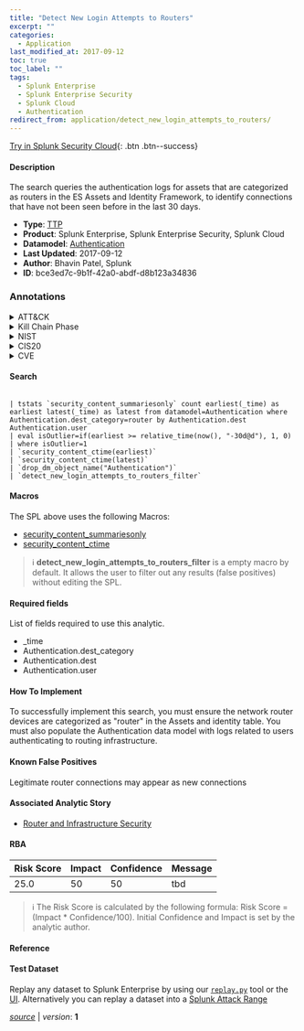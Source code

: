 ```yaml
---
title: "Detect New Login Attempts to Routers"
excerpt: ""
categories:
  - Application
last_modified_at: 2017-09-12
toc: true
toc_label: ""
tags:
  - Splunk Enterprise
  - Splunk Enterprise Security
  - Splunk Cloud
  - Authentication
redirect_from: application/detect_new_login_attempts_to_routers/
---
```




[Try in Splunk Security Cloud](https://www.splunk.com/en_us/cyber-security.html){: .btn .btn--success}

#### Description

The search queries the authentication logs for assets that are categorized as routers in the ES Assets and Identity Framework, to identify connections that have not been seen before in the last 30 days.

- **Type**: [TTP](https://github.com/splunk/security_content/wiki/Detection-Analytic-Types)
- **Product**: Splunk Enterprise, Splunk Enterprise Security, Splunk Cloud
- **Datamodel**: [Authentication](https://docs.splunk.com/Documentation/CIM/latest/User/Authentication)
- **Last Updated**: 2017-09-12
- **Author**: Bhavin Patel, Splunk
- **ID**: bce3ed7c-9b1f-42a0-abdf-d8b123a34836

### Annotations
<details>
  <summary>ATT&CK</summary>

<div markdown="1">
</div>
</details>


<details>
  <summary>Kill Chain Phase</summary>

<div markdown="1">



</div>
</details>


<details>
  <summary>NIST</summary>

<div markdown="1">

* DE.CM



</div>
</details>

<details>
  <summary>CIS20</summary>

<div markdown="1">

* CIS 13



</div>
</details>

<details>
  <summary>CVE</summary>

<div markdown="1">


</div>
</details>


#### Search

```

| tstats `security_content_summariesonly` count earliest(_time) as earliest latest(_time) as latest from datamodel=Authentication where Authentication.dest_category=router by Authentication.dest Authentication.user
| eval isOutlier=if(earliest >= relative_time(now(), "-30d@d"), 1, 0) 
| where isOutlier=1
| `security_content_ctime(earliest)`
| `security_content_ctime(latest)` 
| `drop_dm_object_name("Authentication")` 
| `detect_new_login_attempts_to_routers_filter`
```

#### Macros
The SPL above uses the following Macros:
* [security_content_summariesonly](https://github.com/splunk/security_content/blob/develop/macros/security_content_summariesonly.yml)
* [security_content_ctime](https://github.com/splunk/security_content/blob/develop/macros/security_content_ctime.yml)

> :information_source:
> **detect_new_login_attempts_to_routers_filter** is a empty macro by default. It allows the user to filter out any results (false positives) without editing the SPL.



#### Required fields
List of fields required to use this analytic.
* _time
* Authentication.dest_category
* Authentication.dest
* Authentication.user



#### How To Implement
To successfully implement this search, you must ensure the network router devices are categorized as &#34;router&#34; in the Assets and identity table. You must also populate the Authentication data model with logs related to users authenticating to routing infrastructure.
#### Known False Positives
Legitimate router connections may appear as new connections

#### Associated Analytic Story
* [Router and Infrastructure Security](/stories/router_and_infrastructure_security)




#### RBA

| Risk Score  | Impact      | Confidence   | Message      |
| ----------- | ----------- |--------------|--------------|
| 25.0 | 50 | 50 | tbd |


> :information_source:
> The Risk Score is calculated by the following formula: Risk Score = (Impact * Confidence/100). Initial Confidence and Impact is set by the analytic author.


#### Reference


#### Test Dataset
Replay any dataset to Splunk Enterprise by using our [`replay.py`](https://github.com/splunk/attack_data#using-replaypy) tool or the [UI](https://github.com/splunk/attack_data#using-ui).
Alternatively you can replay a dataset into a [Splunk Attack Range](https://github.com/splunk/attack_range#replay-dumps-into-attack-range-splunk-server)




[*source*](https://github.com/splunk/security_content/tree/develop/detections/application/detect_new_login_attempts_to_routers.yml) \| *version*: **1**